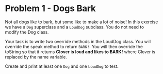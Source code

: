 # Problem 1 - Dogs Bark

Not all dogs like to bark, but some like to make a lot of noise! In this exercise we have a `Dog` superclass and a `LoudDog` subclass. You do not need to modify the Dog class.

Your task is to write two override methods in the LoudDog class. You will override the speak method to return `BARK!`. You will then override the toString so that it returns **Clover is loud and likes to BARK!** where Clover is replaced by the name variable.

Create and print at least one `Dog` and one `LoudDog` to test.